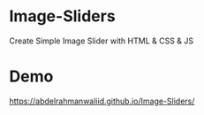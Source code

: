 # Image-Sliders
Create Simple Image Slider with HTML &amp; CSS &amp; JS

# Demo
https://abdelrahmanwaliid.github.io/Image-Sliders/
